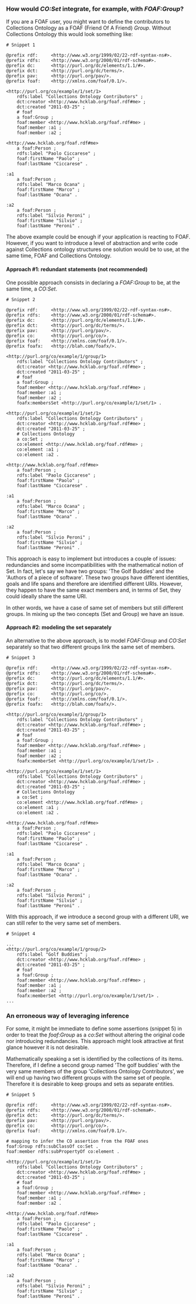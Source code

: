 ### How would _CO:Set_ integrate, for example, with _FOAF:Group_? ###
If you are a FOAF user, you might want to define the contributors to Collections Ontology as a FOAF (Friend Of A Friend) _Group_. Without Collections Ontology this would look something like:

```
# Snippet 1

@prefix rdf:     <http://www.w3.org/1999/02/22-rdf-syntax-ns#>.
@prefix rdfs:    <http://www.w3.org/2000/01/rdf-schema#>.
@prefix dc:      <http://purl.org/dc/elements/1.1/#>.
@prefix dct:     <http://purl.org/dc/terms/>.
@prefix pav:     <http://purl.org/pav/>.
@prefix foaf:  	 <http://xmlns.com/foaf/0.1/>.

<http://purl.org/co/example/1/set/1>
    rdfs:label "Collections Ontology Contributors" ;
    dct:creator <http://www.hcklab.org/foaf.rdf#me> ;
    dct:created "2011-03-25" ;
    # foaf
    a foaf:Group ;
    foaf:member <http://www.hcklab.org/foaf.rdf#me> ;
    foaf:member :a1 ;
    foaf:member :a2 ;
 		
<http://www.hcklab.org/foaf.rdf#me> 
    a foaf:Person ;
    rdfs:label "Paolo Ciccarese" ;
    foaf:firstName "Paolo" ;
    foaf:lastName "Ciccarese" .
    
:a1
    a foaf:Person ;
    rdfs:label "Marco Ocana" ;
    foaf:firstName "Marco" ;
    foaf:lastName "Ocana" .
    
:a2
    a foaf:Person ;
    rdfs:label "Silvio Peroni" ;
    foaf:firstName "Silvio" ;
    foaf:lastName "Peroni" .
```

The above example could be enough if your application is reacting to FOAF. However, if you want to introduce a level of abstraction and write code against Collections ontology structures one solution would be to use, at the same time, FOAF and Collections Ontology.

#### Approach #1: redundant statements (not recommended) ####

One possible approach consists in declaring a _FOAF:Group_ to be, at the same time, a _CO:Set_.

```
# Snippet 2

@prefix rdf:     <http://www.w3.org/1999/02/22-rdf-syntax-ns#>.
@prefix rdfs:    <http://www.w3.org/2000/01/rdf-schema#>.
@prefix dc:      <http://purl.org/dc/elements/1.1/#>.
@prefix dct:     <http://purl.org/dc/terms/>.
@prefix pav:     <http://purl.org/pav/>.
@prefix co:  	 <http://purl.org/co/>.
@prefix foaf:  	 <http://xmlns.com/foaf/0.1/>.
@prefix foafx:   <http://blah.com/foafx/>.

<http://purl.org/co/example/1/group/1>
    rdfs:label "Collections Ontology Contributors" ;
    dct:creator <http://www.hcklab.org/foaf.rdf#me> ;
    dct:created "2011-03-25" ;
    # foaf
    a foaf:Group ;
    foaf:member <http://www.hcklab.org/foaf.rdf#me> ;
    foaf:member :a1 ;
    foaf:member :a2 ;
    foafx:membersSet <http://purl.org/co/example/1/set/1> .

<http://purl.org/co/example/1/set/1>
    rdfs:label "Collections Ontology Contributors" ;
    dct:creator <http://www.hcklab.org/foaf.rdf#me> ;
    dct:created "2011-03-25" ;
    # Collections Ontology 
    a co:Set ;
    co:element <http://www.hcklab.org/foaf.rdf#me> ;
    co:element :a1 ;
    co:element :a2 .
 		
<http://www.hcklab.org/foaf.rdf#me> 
    a foaf:Person ;
    rdfs:label "Paolo Ciccarese" ;
    foaf:firstName "Paolo" ;
    foaf:lastName "Ciccarese" .
    
:a1
    a foaf:Person ;
    rdfs:label "Marco Ocana" ;
    foaf:firstName "Marco" ;
    foaf:lastName "Ocana" .
    
:a2
    a foaf:Person ;
    rdfs:label "Silvio Peroni" ;
    foaf:firstName "Silvio" ;
    foaf:lastName "Peroni" .
```

This approach is easy to implement but introduces a couple of issues: redundancies and some incompatibilities with the mathematical notion of Set. In fact, let's say we have two groups: 'The Golf Buddies' and the 'Authors of a piece of software'. These two groups have different identities, goals and life spans and therefore are identified different URIs. However, they happen to have the same exact members and, in terms of Set, they could ideally share the same URI.

In other words, we have a case of same set of members but still different groups. In mixing up the two concepts (Set and Group) we have an issue.

#### Approach #2: modeling the set separately ####
An alternative to the above approach, is to model _FOAF:Group_ and _CO:Set_ separately so that two different groups link the same set of members.

```
# Snippet 3

@prefix rdf:     <http://www.w3.org/1999/02/22-rdf-syntax-ns#>.
@prefix rdfs:    <http://www.w3.org/2000/01/rdf-schema#>.
@prefix dc:      <http://purl.org/dc/elements/1.1/#>.
@prefix dct:     <http://purl.org/dc/terms/>.
@prefix pav:     <http://purl.org/pav/>.
@prefix co:  	 <http://purl.org/co/>.
@prefix foaf:  	 <http://xmlns.com/foaf/0.1/>.
@prefix foafx:   <http://blah.com/foafx/>.

<http://purl.org/co/example/1/group/1>
    rdfs:label "Collections Ontology Contributors" ;
    dct:creator <http://www.hcklab.org/foaf.rdf#me> ;
    dct:created "2011-03-25" ;
    # foaf
    a foaf:Group ;
    foaf:member <http://www.hcklab.org/foaf.rdf#me> ;
    foaf:member :a1 ;
    foaf:member :a2 ;
    foafx:memberSet <http://purl.org/co/example/1/set/1> .

<http://purl.org/co/example/1/set/1>
    rdfs:label "Collections Ontology Contributors" ;
    dct:creator <http://www.hcklab.org/foaf.rdf#me> ;
    dct:created "2011-03-25" ;
    # Collections Ontology 
    a co:Set ;
    co:element <http://www.hcklab.org/foaf.rdf#me> ;
    co:element :a1 ;
    co:element :a2 .
 		
<http://www.hcklab.org/foaf.rdf#me> 
    a foaf:Person ;
    rdfs:label "Paolo Ciccarese" ;
    foaf:firstName "Paolo" ;
    foaf:lastName "Ciccarese" .
    
:a1
    a foaf:Person ;
    rdfs:label "Marco Ocana" ;
    foaf:firstName "Marco" ;
    foaf:lastName "Ocana" .
    
:a2
    a foaf:Person ;
    rdfs:label "Silvio Peroni" ;
    foaf:firstName "Silvio" ;
    foaf:lastName "Peroni" .
```

With this approach, if we introduce a second group with a different URI, we can still refer to the very same set of members.

```
# Snippet 4

...
<http://purl.org/co/example/1/group/2>
    rdfs:label "Golf Buddies" ;
    dct:creator <http://www.hcklab.org/foaf.rdf#me> ;
    dct:created "2011-03-25" ;
    # foaf
    a foaf:Group ;
    foaf:member <http://www.hcklab.org/foaf.rdf#me> ;
    foaf:member :a1 ;
    foaf:member :a2 ;
    foafx:memberSet <http://purl.org/co/example/1/set/1> .
...
```

### An erroneous way of leveraging inference ###
For some, it might be immediate to define some assertions (snippet 5) in order to treat the _foaf:Group_ as a _co:Set_ without altering the original code nor introducing redundancies. This approach might look attractive at first glance however it is not desirable.

Mathematically speaking a set is identified by the collections of its items. Therefore, if I define a second group named 'The golf buddies' with the very same members of the group 'Collections Ontology Contributors', we will end up having two different groups with the same set of people. Therefore it is desirable to keep groups and sets as separate entities.

```
# Snippet 5

@prefix rdf:     <http://www.w3.org/1999/02/22-rdf-syntax-ns#>.
@prefix rdfs:    <http://www.w3.org/2000/01/rdf-schema#>.
@prefix dct:     <http://purl.org/dc/terms/>.
@prefix pav:     <http://purl.org/pav/>.
@prefix co:  	 <http://purl.org/co/>.
@prefix foaf:  	 <http://xmlns.com/foaf/0.1/>.

# mapping to infer the CO assertion from the FOAF ones
foaf:Group rdfs:subClassOf co:Set .
foaf:member rdfs:subPropertyOf co:element .

<http://purl.org/co/example/1/set/1>
    rdfs:label "Collections Ontology Contributors" ;
    dct:creator <http://www.hcklab.org/foaf.rdf#me> ;
    dct:created "2011-03-25" ;
    # foaf
    a foaf:Group ;
    foaf:member <http://www.hcklab.org/foaf.rdf#me> ;
    foaf:member :a1 ;
    foaf:member :a2 .
 		
<http://www.hcklab.org/foaf.rdf#me> 
    a foaf:Person ;
    rdfs:label "Paolo Ciccarese" ;
    foaf:firstName "Paolo" ;
    foaf:lastName "Ciccarese" .
    
:a1
    a foaf:Person ;
    rdfs:label "Marco Ocana" ;
    foaf:firstName "Marco" ;
    foaf:lastName "Ocana" .
    
:a2
    a foaf:Person ;
    rdfs:label "Silvio Peroni" ;
    foaf:firstName "Silvio" ;
    foaf:lastName "Peroni" .
```